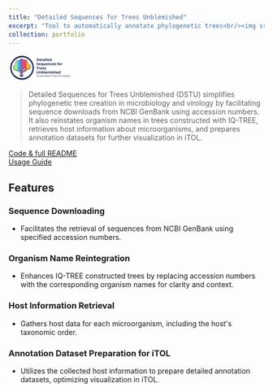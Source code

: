```yaml
---
title: "Detailed Sequences for Trees Unblemished"
excerpt: "Tool to automatically annotate phylogenetic trees<br/><img src='/images/DSTU_tool/DSTU logo light theme.png' width='500px'>"
collection: portfolio
---
```


<img src='/images/DSTU_tool/DSTU logo light theme.png' width="25%">

> Detailed Sequences for Trees Unblemished (DSTU) simplifies phylogenetic tree creation in microbiology and virology by facilitating sequence downloads from NCBI GenBank using accession numbers. It also reinstates organism names in trees constructed with IQ-TREE, retrieves host information about microorganisms, and prepares annotation datasets for further visualization in iTOL.

<a href="https://github.com/iliapopov17/dstu"><i class="fab fa-fw fa-github zoom" aria-hidden="true"></i> Code & full README </a><br>
<a href="https://iliapopov17.github.io/DSTU-Guide/"><i class="fas fa-fw fa-link zoom" aria-hidden="true"></i> Usage Guide </a>

## Features
### Sequence Downloading
- Facilitates the retrieval of sequences from NCBI GenBank using specified accession numbers.
### Organism Name Reintegration
- Enhances IQ-TREE constructed trees by replacing accession numbers with the corresponding organism names for clarity and context.
### Host Information Retrieval
- Gathers host data for each microorganism, including the host's taxonomic order.
### Annotation Dataset Preparation for iTOL
- Utilizes the collected host information to prepare detailed annotation datasets, optimizing visualization in iTOL.